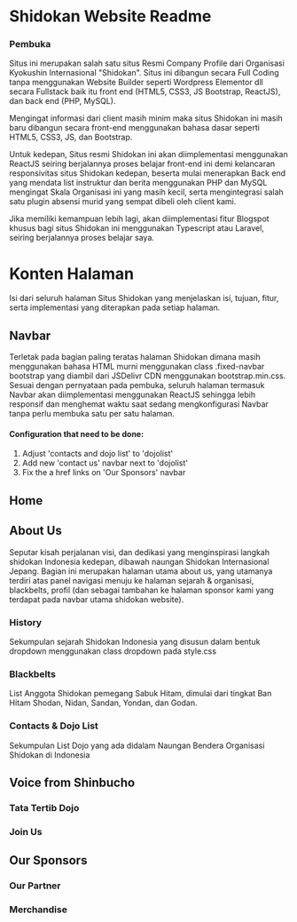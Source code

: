 # Shidokan Website Readme
### Pembuka
Situs ini merupakan salah satu situs Resmi Company Profile dari Organisasi Kyokushin Internasional "Shidokan".  Situs ini dibangun secara Full Coding tanpa menggunakan Website Builder seperti Wordpress Elementor dll secara Fullstack baik itu front end (HTML5, CSS3, JS Bootstrap, ReactJS), dan back end (PHP, MySQL).

Mengingat informasi dari client masih minim maka situs Shidokan ini masih baru dibangun secara front-end menggunakan bahasa dasar seperti HTML5, CSS3, JS, dan Bootstrap.

Untuk kedepan, Situs resmi Shidokan ini akan diimplementasi menggunakan ReactJS seiring berjalannya proses belajar front-end ini demi kelancaran responsivitas situs Shidokan kedepan, beserta mulai menerapkan Back end yang mendata list instruktur dan berita menggunakan PHP dan MySQL mengingat Skala Organisasi ini yang masih kecil, serta mengintegrasi salah satu plugin absensi murid yang sempat dibeli oleh client kami.

Jika memiliki kemampuan lebih lagi, akan diimplementasi fitur Blogspot khusus bagi situs Shidokan ini menggunakan Typescript atau Laravel, seiring berjalannya proses belajar saya.

# Konten Halaman
Isi dari seluruh halaman Situs Shidokan yang menjelaskan isi, tujuan, fitur, serta implementasi yang diterapkan pada setiap halaman.

## Navbar
Terletak pada bagian paling teratas halaman Shidokan dimana masih menggunakan bahasa HTML murni menggunakan class .fixed-navbar bootstrap yang diambil dari JSDelivr CDN menggunakan bootstrap.min.css.  Sesuai dengan pernyataan pada pembuka, seluruh halaman termasuk Navbar akan diimplementasi menggunakan ReactJS sehingga lebih responsif dan menghemat waktu saat sedang mengkonfigurasi Navbar tanpa perlu membuka satu per satu halaman.

#### Configuration that need to be done:
1. Adjust 'contacts and dojo list' to 'dojolist'
2. Add new 'contact us' navbar next to 'dojolist'
3. Fix the a href links on 'Our Sponsors' navbar

## Home
## About Us
Seputar kisah perjalanan visi, dan dedikasi yang menginspirasi langkah shidokan Indonesia kedepan, dibawah naungan Shidokan Internasional Jepang.  Bagian ini merupakan halaman utama about us, yang utamanya terdiri atas panel navigasi menuju ke halaman sejarah & organisasi, blackbelts, profil (dan sebagai tambahan ke halaman sponsor kami yang terdapat pada navbar utama shidokan website).
### History
Sekumpulan sejarah Shidokan Indonesia yang disusun dalam bentuk dropdown menggunakan class dropdown pada style.css
### Blackbelts
List Anggota Shidokan pemegang Sabuk Hitam, dimulai dari tingkat Ban Hitam Shodan, Nidan, Sandan, Yondan, dan Godan.
### Contacts & Dojo List
Sekumpulan List Dojo yang ada didalam Naungan Bendera Organisasi Shidokan di Indonesia
## Voice from Shinbucho
### Tata Tertib Dojo
### Join Us
## Our Sponsors
### Our Partner
### Merchandise




